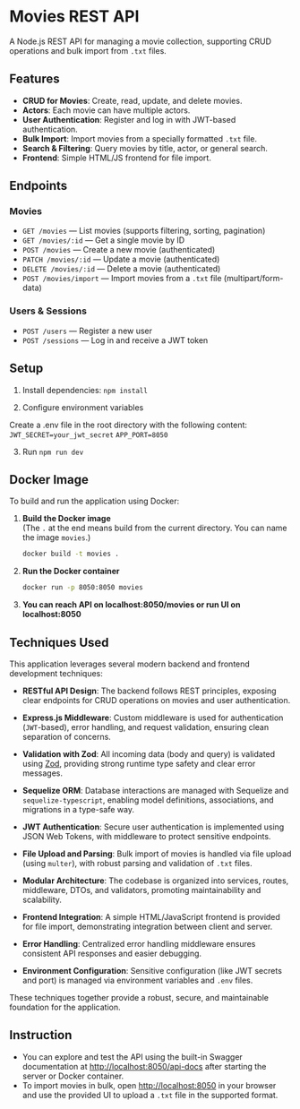 # Movies REST API

A Node.js REST API for managing a movie collection, supporting CRUD operations and bulk import from `.txt` files.

## Features

- **CRUD for Movies**: Create, read, update, and delete movies.
- **Actors**: Each movie can have multiple actors.
- **User Authentication**: Register and log in with JWT-based authentication.
- **Bulk Import**: Import movies from a specially formatted `.txt` file.
- **Search & Filtering**: Query movies by title, actor, or general search.
- **Frontend**: Simple HTML/JS frontend for file import.

## Endpoints

### Movies

- `GET /movies` — List movies (supports filtering, sorting, pagination)
- `GET /movies/:id` — Get a single movie by ID
- `POST /movies` — Create a new movie (authenticated)
- `PATCH /movies/:id` — Update a movie (authenticated)
- `DELETE /movies/:id` — Delete a movie (authenticated)
- `POST /movies/import` — Import movies from a `.txt` file (multipart/form-data)

### Users & Sessions

- `POST /users` — Register a new user
- `POST /sessions` — Log in and receive a JWT token

## Setup

1. Install dependencies:
`npm install`

2. Configure environment variables

Create a .env file in the root directory with the following content:
`JWT_SECRET=your_jwt_secret`
`APP_PORT=8050`

3. Run `npm run dev`

## Docker Image

To build and run the application using Docker:

1. **Build the Docker image**  
   (The `.` at the end means build from the current directory. You can name the image `movies`.)

   ```sh
   docker build -t movies .

2. **Run the Docker container**
   ```sh
   docker run -p 8050:8050 movies

3. **You can reach API on localhost:8050/movies or run UI on localhost:8050**

## Techniques Used

This application leverages several modern backend and frontend development techniques:

- **RESTful API Design**: The backend follows REST principles, exposing clear endpoints for CRUD operations on movies and user authentication.

- **Express.js Middleware**: Custom middleware is used for authentication (`JWT`-based), error handling, and request validation, ensuring clean separation of concerns.

- **Validation with Zod**: All incoming data (body and query) is validated using [Zod](https://zod.dev/), providing strong runtime type safety and clear error messages.

- **Sequelize ORM**: Database interactions are managed with Sequelize and `sequelize-typescript`, enabling model definitions, associations, and migrations in a type-safe way.

- **JWT Authentication**: Secure user authentication is implemented using JSON Web Tokens, with middleware to protect sensitive endpoints.

- **File Upload and Parsing**: Bulk import of movies is handled via file upload (using `multer`), with robust parsing and validation of `.txt` files.

- **Modular Architecture**: The codebase is organized into services, routes, middleware, DTOs, and validators, promoting maintainability and scalability.

- **Frontend Integration**: A simple HTML/JavaScript frontend is provided for file import, demonstrating integration between client and server.

- **Error Handling**: Centralized error handling middleware ensures consistent API responses and easier debugging.

- **Environment Configuration**: Sensitive configuration (like JWT secrets and port) is managed via environment variables and `.env` files.

These techniques together provide a robust, secure, and maintainable foundation for the application.

## Instruction

- You can explore and test the API using the built-in Swagger documentation at [http://localhost:8050/api-docs](http://localhost:8050/api-docs) after starting the server or Docker container.
- To import movies in bulk, open [http://localhost:8050](http://localhost:8050) in your browser and use the provided UI to upload a `.txt` file in the supported format.